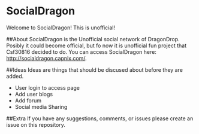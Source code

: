 # SocialDragon
Welcome to SocialDragon! This is unofficial!

##About
SocialDragon is the Unofficial social network of DragonDrop. Posibly it could become official, but fo now it is unofficial fun project that Csf30816 decided to do. You can access SocialDragon here: http://socialdragon.capnix.com/. 

##Ideas
Ideas are things that should be discused about before they are added.

- User login to access page
- Add user blogs
- Add forum
- Social media Sharing

##Extra
If you have any suggestions, comments, or issues please create an issue on this repository.
